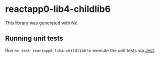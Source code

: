 # reactapp0-lib4-childlib6

This library was generated with [Nx](https://nx.dev).

## Running unit tests

Run `nx test reactapp0-lib4-childlib6` to execute the unit tests via [Jest](https://jestjs.io).
